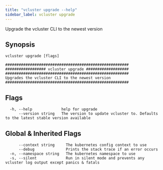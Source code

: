 ```yaml
---
title: "vcluster upgrade --help"
sidebar_label: vcluster upgrade
---
```



Upgrade the vcluster CLI to the newest version

## Synopsis


```
vcluster upgrade [flags]
```

```
#######################################################
################## vcluster upgrade ###################
#######################################################
Upgrades the vcluster CLI to the newest version
#######################################################
```


## Flags

```
  -h, --help             help for upgrade
      --version string   The version to update vcluster to. Defaults to the latest stable version available
```


## Global & Inherited Flags

```
      --context string     The kubernetes config context to use
      --debug              Prints the stack trace if an error occurs
  -n, --namespace string   The kubernetes namespace to use
  -s, --silent             Run in silent mode and prevents any vcluster log output except panics & fatals
```

